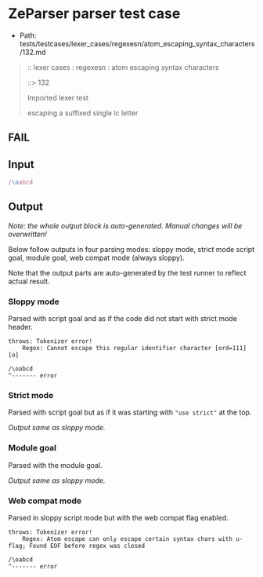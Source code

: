# ZeParser parser test case

- Path: tests/testcases/lexer_cases/regexesn/atom_escaping_syntax_characters/132.md

> :: lexer cases : regexesn : atom escaping syntax characters
>
> ::> 132
>
> Imported lexer test
>
> escaping a suffixed single lc letter

## FAIL

## Input

`````js
/\oabcd
`````

## Output

_Note: the whole output block is auto-generated. Manual changes will be overwritten!_

Below follow outputs in four parsing modes: sloppy mode, strict mode script goal, module goal, web compat mode (always sloppy).

Note that the output parts are auto-generated by the test runner to reflect actual result.

### Sloppy mode

Parsed with script goal and as if the code did not start with strict mode header.

`````
throws: Tokenizer error!
    Regex: Cannot escape this regular identifier character [ord=111][o]

/\oabcd
^------- error
`````

### Strict mode

Parsed with script goal but as if it was starting with `"use strict"` at the top.

_Output same as sloppy mode._

### Module goal

Parsed with the module goal.

_Output same as sloppy mode._

### Web compat mode

Parsed in sloppy script mode but with the web compat flag enabled.

`````
throws: Tokenizer error!
    Regex: Atom escape can only escape certain syntax chars with u-flag; Found EOF before regex was closed

/\oabcd
^------- error
`````

